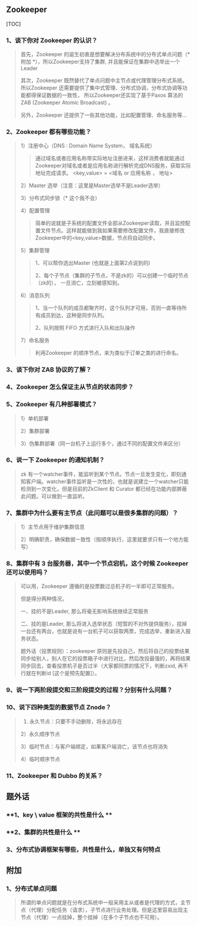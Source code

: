 ## Zookeeper

[TOC]

### **1、谈下你对 Zookeeper 的认识？**

> 首先，Zookeeper 的诞生初衷是想要解决分布系统中的分布式单点问题（* 附加 *），所以Zookeeper支持了集群, 并且能保证在集群中选举出一个Leader 
>
> 其次，Zookeeper 既然替代了单点问题中主节点或代理管理分布式系统。所以Zookeeper 还需要提供了集中式管理、分布式协调，分布式协调等功能都得保证数据的一致性， 所以Zookeeper还实现了基于Paxos 算法的ZAB  (Zookeeper Atomic Broadcast) 。
>
> 另外，Zookeeper 还提供了一些其他功能，比如配置管理、命名服务等...
>



### **2、Zookeeper 都有哪些功能？** 

> 1）注册中心（DNS : Domain Name System， 域名系统）
>
> > 通过域名或者应用名称带实际地址注册进来，这样消费者就能通过Zookeeper对域名或者是应用名称进行解析完成DNS服务，获取实际地址完成请求。   <key,value> = <域名 or 应用名称 ， 地址>
>
> 2）Master 选举（注意：这里是Master选举不是Leader选举）
>
> 3）分布式同步锁（* 这个我不会）
>
> 4）配置管理
>
> > 简单的说就是子系统的配置文件全部从Zookeeper读取，并且监控配置文件节点。这样就能做到我如果需要修改配置文件，我直接修改Zookeeper中的<key,value>数据，节点将自动同步。
>
> 5）集群管理
>
> > 1、可以帮你选出Master (也就是上面第2点说到的)
> >
> > 2、每个子节点（集群的子节点，不是zk的）可以创建一个临时节点（zk的）， 一旦消亡，立刻被感知到。
>
> 6）消息队列
>
> > 1、当一个队列的成员都聚齐时，这个队列才可用，否则一直等待所有成员到达，这种是同步队列。
> >
> > 2、队列按照 FIFO 方式进行入队和出队操作
>
> 7）命名服务
>
> > 利用Zookeeper 的顺序节点，来为类似于订单之类的进行命名。



### **3、谈下你对 ZAB 协议的了解？**



### **4、Zookeeper 怎么保证主从节点的状态同步？**



### **5、Zookeeper 有几种部署模式？**

> 1）单机部署
>
> 2）集群部署
>
> 3）伪集群部署（同一台机子上运行多个，通过不同的配置文件来区分）



### **6、说一下 Zookeeper 的通知机制？**

> zk 有一个watcher事件，能监听到某个节点。节点一旦发生变化，即刻通知客户端。watcher事件监听是一次性的，也就是说建立一个watcher只能检测到一次变化，但是目前的ZkClient 和 Curator 都已经在功能内部屏蔽此问题。可以做到一直监听。



### **7、集群中为什么要有主节点（此问题可以是很多集群的问题）？**

> 1）主节点用于维护集群信息
>
> 2）明确职责，确保数据一致性（按顺序执行，这里就要求只有一个地方能写）



### **8、集群中有 3 台服务器，其中一个节点宕机，这个时候 Zookeeper 还可以使用吗？**

> 可以用，Zookeeper  遵循的是投票数过总机子的一半即可正常服务。
>
> 但是得分两种情况，
>
> 一、挂的不是Leader, 那么将毫无影响系统继续正常服务
>
> 二、挂的是Leader, 那么将进入选举状态（短暂的不对外提供服务），挂掉一台还有两台，也就是说有一台机子可以获取两票，完成选举，重新进入服务状态。
>
> 题外话（投票规则）：zookeeper 原则是先投自己，然后将自己的投票结果同步给别人，别人在它的投票箱子中进行对比，然后改投最强的，再将结果同步回去，查看投票机子是否过半（大家都同票的情况下，判断zxid,  再不行就在判断id [这个是预先配置]）。



### **9、说一下两阶段提交和三阶段提交的过程？分别有什么问题？**



### **10、说下四种类型的数据节点 Znode？**

> 1)  永久节点：只要不手动删除，将永远存在
>
> 2）永久顺序节点
>
> 3）临时节点：与客户端绑定，如果客户端消亡，该节点也将消失
>
> 4）临时顺序节点



### **11、Zookeeper 和 Dubbo 的关系？**







## 题外话

### **1、key \ value 框架的共性是什么 **



### **2、集群的共性是什么 **



### **3、分布式协调框架有哪些，共性是什么，单独又有何特点**







## 附加

###  **1、分布式单点问题**

> 所谓的单点问题就是在分布式系统中一般采用主从或者是代理的方式，主节点（代理）分配任务（请求），子节点进行业务处理。但是这里容易出现主节点（代理）一点挂掉，整个挂掉（在多个子节点也不可用）。